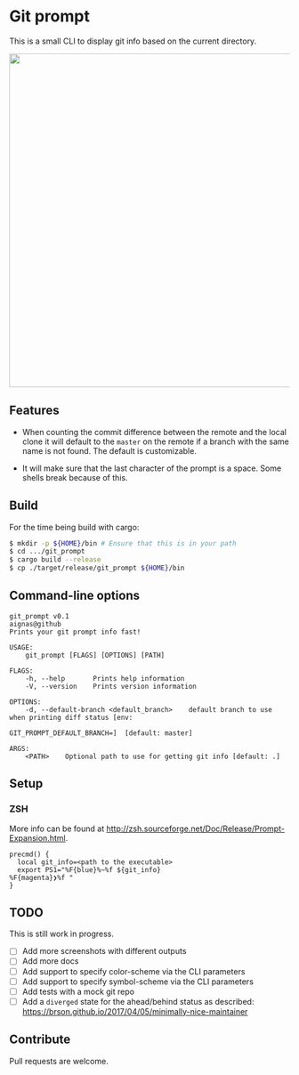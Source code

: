 # Git prompt

This is a small CLI to display git info based on the current directory.

<a href="https://asciinema.org/a/RlvQkQ57HZ6Pcw7pNlvuLAfjd" target="_blank"><img src="https://asciinema.org/a/RlvQkQ57HZ6Pcw7pNlvuLAfjd.svg" width="600"/></a>


## Features

- When counting the commit difference between the remote and the local clone it
  will default to the `master` on the remote if a branch with the same name is
  not found.  The default is customizable.

- It will make sure that the last character of the prompt is a space.  Some
  shells break because of this.

## Build

For the time being build with cargo:

```sh
$ mkdir -p ${HOME}/bin # Ensure that this is in your path
$ cd .../git_prompt
$ cargo build --release
$ cp ./target/release/git_prompt ${HOME}/bin
```

## Command-line options

```
git_prompt v0.1
aignas@github
Prints your git prompt info fast!

USAGE:
    git_prompt [FLAGS] [OPTIONS] [PATH]

FLAGS:
    -h, --help       Prints help information
    -V, --version    Prints version information

OPTIONS:
    -d, --default-branch <default_branch>    default branch to use when printing diff status [env:
                                             GIT_PROMPT_DEFAULT_BRANCH=]  [default: master]

ARGS:
    <PATH>    Optional path to use for getting git info [default: .]
```

## Setup

### ZSH

More info can be found at <http://zsh.sourceforge.net/Doc/Release/Prompt-Expansion.html>.

```
precmd() {
  local git_info=<path to the executable>
  export PS1="%F{blue}%~%f ${git_info}
%F{magenta}❯%f "
}
```

## TODO

This is still work in progress.

- [ ] Add more screenshots with different outputs
- [ ] Add more docs
- [ ] Add support to specify color-scheme via the CLI parameters
- [ ] Add support to specify symbol-scheme via the CLI parameters
- [ ] Add tests with a mock git repo
- [ ] Add a `diverged` state for the ahead/behind status as described:
     <https://brson.github.io/2017/04/05/minimally-nice-maintainer>

## Contribute

Pull requests are welcome.
